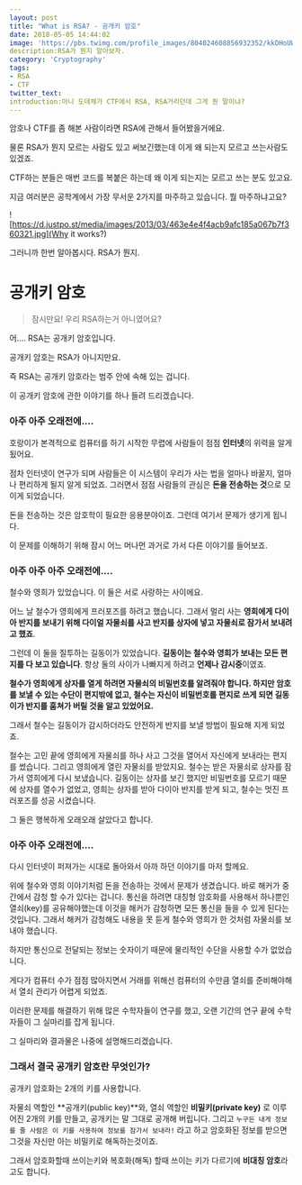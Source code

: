 ```yaml
---
layout: post
title: "What is RSA? - 공개키 암호"
date: 2018-05-05 14:44:02
image: 'https://pbs.twimg.com/profile_images/804024608856932352/kkDHoUWV_400x400.jpg'
description:RSA가 뭔지 알아보자.
category: 'Cryptography'
tags:
- RSA
- CTF
twitter_text:
introduction:아니 도데체가 CTF에서 RSA, RSA거리던데 그게 뭔 말이냐?
---
```




암호나 CTF를 좀 해본 사람이라면 RSA에 관해서 들어봤을거에요.

물론 RSA가 뭔지 모르는 사람도 있고 써보긴했는데 이게 왜 되는지 모르고 쓰는사람도 있겠죠.

CTF하는 분들은 매번 코드를 복붙은 하는데 왜 이게 되는지는 모르고 쓰는 분도 있고요.



지금 여러분은 공학계에서 가장 무서운 2가지를 마주하고 있습니다. 뭘 마주하냐고요?

![https://d.justpo.st/media/images/2013/03/463e4e4f4acb9afc185a067b7f360321.jpg](Why it works?)



그러니까 한번 알아봅시다. RSA가 뭔지.



# 공개키 암호

> 잠시만요! 우리 RSA하는거 아니였어요?

어.... RSA는 공개키 암호입니다.

공개키 암호는 RSA가 아니지만요.

즉 RSA는 공개키 암호라는 범주 안에 속해 있는 겁니다.



이 공개키 암호에 관한 이야기를 하나 들려 드리겠습니다.

### 아주 아주 오래전에....

호랑이가 본격적으로 컴퓨터를 하기 시작한 무렵에 사람들이 점점 **인터넷**의 위력을 알게 됬어요.

점차 인터넷이 연구가 되며 사람들은 이 시스템이 우리가 사는 법을 얼마나 바꿀지, 얼마나 편리하게 될지 알게 되었죠. 그러면서 점점 사람들의 관심은 **돈을 전송하는 것**으로 모이게 되었습니다. 

돈을 전송하는 것은 암호학이 필요한 응용분야이죠. 그런데 여기서 문제가 생기게 됩니다.

이 문제를 이해하기 위해 잠시 어느 머나먼 과거로 가서 다른 이야기를 들어보죠.

### 아주 아주 아주 오래전에....

철수와 영희가 있었습니다. 이 둘은 서로 사랑하는 사이에요.

어느 날 철수가 영희에게 프러포즈를 하려고 했습니다. 그래서 멀리 사는 **영희에게 다이아 반지를 보내기 위해 다이얼 자물쇠를 사고 반지를 상자에 넣고 자물쇠로 잠가서 보내려고 했죠**.

그런데 이 둘을 질투하는 길동이가 있었습니다. **길동이는 철수와 영희가 보내는 모든 편지를 다 보고 있습니다**. 항상 둘의 사이가 나빠지게 하려고 **언제나 감시중**이였죠.

**철수가 영희에게 상자를 열게 하려면 자물쇠의 비밀번호를 알려줘야 합니다. 하지만 암호를 보낼 수 있는 수단이 편지밖에 없고, 철수는 자신이 비밀번호를 편지로 쓰게 되면 길동이가 반지를 훔쳐가 버릴 것을 알고 있었어요.**

그래서 철수는 길동이가 감시하더라도 안전하게 반지를 보낼 방법이 필요해 지게 되었죠.

철수는 고민 끝에 영희에게 자물쇠를 하나 사고 그것을 열어서 자신에게 보내라는 편지를 썼습니다.  그리고 영희에게 열린 자물쇠를 받았지요.  철수는 받은 자물쇠로 상자를 잠가서 영희에게 다시 보냈습니다. 길동이는 상자를 보긴 했지만 비밀번호를 모르기 때문에 상자를 열수가 없었고, 영희는 상자를 받아 다이아 반지를 받게 되고, 철수는 멋진 프러포즈를 성공 시켰습니다.

그 둘은 행복하게 오래오래 살았다고 합니다.

### 아주 아주 오래전에....

다시 인터넷이 퍼져가는 시대로 돌아와서 아까 하던 이야기를 마저 할께요.

위에 철수와 영희 이야기처럼 돈을 전송하는 것에서 문제가 생겼습니다. 바로 해커가 중간에서 감청 할 수가 있다는 겁니다. 통신을 하려면 대칭형 암호화를 사용해서 하나뿐인 열쇠(key)를 공유해야했는데 이것을 해커가 감청하면 모든 통신을 들을 수 있게 된다는 것입니다. 그래서 해커가 감청해도 내용을 못 듣게 철수와 영희가 한 것처럼 자물쇠를 보내야 했습니다.

하지만 통신으로 전달되는 정보는 숫자이기 때문에 물리적인 수단을 사용할 수가 없었습니다. 

게다가 컴퓨터 수가 점점 많아지면서 거래를 위해선 컴퓨터의 수만큼 열쇠를 준비해야해서 열쇠 관리가 어렵게 되었죠.

이러한 문제를 해결하기 위해 많은 수학자들이 연구를 했고, 오랜 기간의 연구 끝에 수학자들이 그 실마리를 잡게 됩니다.

그 실마리와 결과물은 나중에 설명해드리겠습니다.



### 그래서 결국 공개키 암호란 무엇인가?

공개키 암호화는 2개의 키를 사용합니다.

자물쇠 역할인 **공개키(public key)**와, 열쇠 역할인 **비밀키(private key)** 로 이루어진 2개의 키를 만들고, 공개키는 말 그대로 공개해 버립니다. 그리고 `누구든 내게 정보를 줄 사람은 이 키를 사용하여 정보를 잠가서 보내라!` 라고 하고 암호화된 정보를 받으면 그것을 자신만 아는 비밀키로 해독하는것이죠.

그래서 암호화할때 쓰이는키와 복호화(해독) 할때 쓰이는 키가 다르기에 **비대칭 암호**라고도 합니다.
